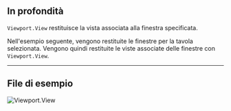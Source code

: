 ## In profondità
`Viewport.View` restituisce la vista associata alla finestra specificata.

Nell'esempio seguente, vengono restituite le finestre per la tavola selezionata. Vengono quindi restituite le viste associate delle finestre con `Viewport.View`.
___
## File di esempio

![Viewport.View](./Revit.Elements.Viewport.View_img.jpg)

